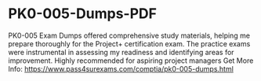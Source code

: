 # PK0-005-Dumps-PDF
PK0-005 Exam Dumps offered comprehensive study materials, helping me prepare thoroughly for the Project+ certification exam. The practice exams were instrumental in assessing my readiness and identifying areas for improvement. Highly recommended for aspiring project managers
Get More Info: https://www.pass4surexams.com/comptia/pk0-005-dumps.html
